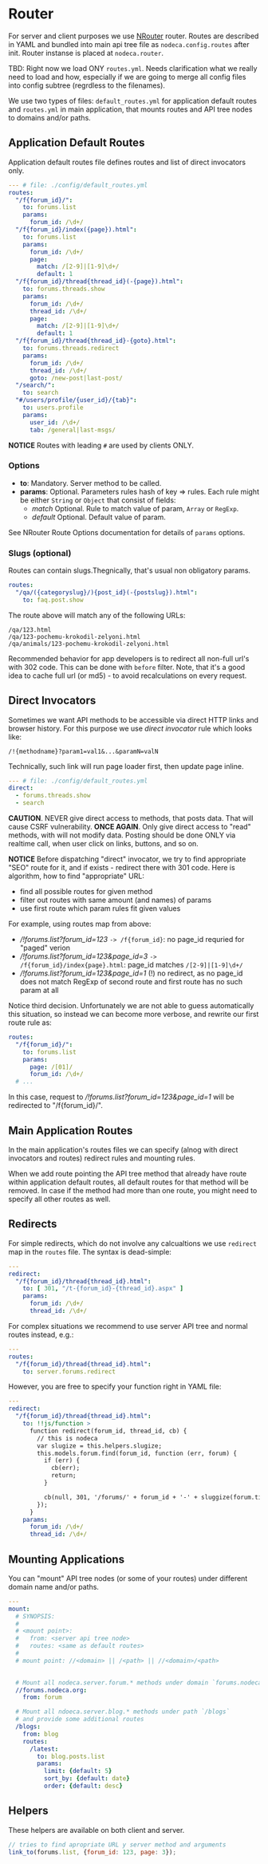# Router

For server and client purposes we use [NRouter][router] router.
Routes are described in YAML and bundled into main api tree file as
`nodeca.config.routes` after init. Router instanse is placed at `nodeca.router`.

TBD:  Right now we load ONY `routes.yml`. Needs clarification what we really
      need to load and how, especially if we are going to merge all config files
      into config subtree (regrdless to the filenames).

We use two types of files: `default_routes.yml` for application default routes
and `routes.yml` in main application, that mounts routes and API tree nodes to
domains and/or paths.

## Application Default Routes

Application default routes file defines routes and list of direct invocators
only.

``` yaml
--- # file: ./config/default_routes.yml
routes:
  "/f{forum_id}/":
    to: forums.list
    params:
      forum_id: /\d+/
  "/f{forum_id}/index({page}).html":
    to: forums.list
    params:
      forum_id: /\d+/
      page:
        match: /[2-9]|[1-9]\d+/
        default: 1
  "/f{forum_id}/thread{thread_id}(-{page}).html":
    to: forums.threads.show
    params:
      forum_id: /\d+/
      thread_id: /\d+/
      page:
        match: /[2-9]|[1-9]\d+/
        default: 1
  "/f{forum_id}/thread{thread_id}-{goto}.html":
    to: forums.threads.redirect
    params:
      forum_id: /\d+/
      thread_id: /\d+/
      goto: /new-post|last-post/
  "/search/":
    to: search
  "#/users/profile/{user_id}/{tab}":
    to: users.profile
    params:
      user_id: /\d+/
      tab: /general|last-msgs/
```

**NOTICE** Routes with leading `#` are used by clients ONLY.


### Options

-   **to**: Mandatory. Server method to be called.
-   **params**: Optional. Parameters rules hash of key => rules.
    Each rule might be either `String` or `Object` that consist of fields:
    -   *match* Optional. Rule to match value of param, `Array` or `RegExp`.
    -   *default* Optional. Default value of param.

See NRouter Route Options documentation for details of `params` options.


### Slugs (optional)

Routes can contain slugs.Thegnically, that's usual non obligatory params.

``` yaml
routes:
  "/qa/({categoryslug}/){post_id}(-{postslug}).html":
    to: faq.post.show
```

The route above will match any of the following URLs:

```
/qa/123.html
/qa/123-pochemu-krokodil-zelyoni.html
/qa/animals/123-pochemu-krokodil-zelyoni.html
```

Recommended behavior for app developers is to redirect all non-full url's
with 302 code. This can be done with `before` filter. Note, that it's a good
idea to cache full url (or md5) - to avoid recalculations on every request.


## Direct Invocators

Sometimes we want API methods to be accessible via direct HTTP links and browser
history. For this purpose we use *direct invocator* rule which looks like:

`/!{methodname}?param1=val1&...&paramN=valN`

Technically, such link will run page loader first, then update page inline. 

``` yaml
--- # file: ./config/default_routes.yml
direct:
  - forums.threads.show
  - search
```

**CAUTION**. NEVER give direct access to methods, that posts data. That will
cause CSRF vulnerability. **ONCE AGAIN**. Only give direct access to "read"
methods, with will not modify data. Posting should be done ONLY via realtime
call, when user click on links, buttons, and so on. 

**NOTICE** Before dispatching "direct" invocator, we try to find appropriate
"SEO" route for it, and if exists - redirect there with 301 code.
Here is algorithm, how to find "appropriate" URL:

-   find all possible routes for given method
-   filter out routes with same amount (and names) of params
-   use first route which param rules fit given values

For example, using routes map from above:

-   */!forums.list?forum_id=123*
    `-> /f{forum_id}`: no page_id requried for "paged" verion
-   */!forums.list?forum_id=123&page_id=3*
    `-> /f{forum_id}/index{page}.html`: page_id matches `/[2-9]|[1-9]\d+/`
-   */!forums.list?forum_id=123&page_id=1*
    (!) no redirect, as no page_id does not match RegExp of second route and
    first route has no such param at all

Notice third decision. Unfortunately we are not able to guess automatically this
situation, so instead we can become more verbose, and rewrite our first route
rule as:

``` yaml
routes:
  "/f{forum_id}/":
    to: forums.list
    params:
      page: /[01]/
      forum_id: /\d+/
  # ...
```

In this case, request to */!forums.list?forum_id=123&page_id=1* will be
redirected to "/f{forum_id}/".


## Main Application Routes

In the main application's routes files we can specify (alnog with direct
invocators and routes) redirect rules and mounting rules.

When we add route pointing the API tree method that already have route within
application default routes, all default routes for that method will be removed.
In case if the method had more than one route, you might need to specify all
other routes as well.

## Redirects

For simple redirects, which do not involve any calcualtions we use `redirect`
map in the `routes` file. The syntax is dead-simple:

``` yaml
---
redirect:
  "/f{forum_id}/thread{thread_id}.html":
    to: [ 301, "/t-{forum_id}-{thread_id}.aspx" ]
    params:
      forum_id: /\d+/
      thread_id: /\d+/
```

For complex situations we recommend to use server API tree and normal routes
instead, e.g.:

``` yaml
---
routes:
  "/f{forum_id}/thread{thread_id}.html":
    to: server.forums.redirect
```

However, you are free to specify your function right in YAML file:

``` yaml
---
redirect:
  "/f{forum_id}/thread{thread_id}.html":
    to: !!js/function >
      function redirect(forum_id, thread_id, cb) {
        // this is nodeca
        var slugize = this.helpers.slugize;
        this.models.forum.find(forum_id, function (err, forum) {
          if (err) {
            cb(err);
            return;
          }

          cb(null, 301, '/forums/' + forum_id + '-' + sluggize(forum.title));
        });
      }
    params:
      forum_id: /\d+/
      thread_id: /\d+/
```


## Mounting Applications

You can "mount" API tree nodes (or some of your routes) under different
domain name and/or paths.

``` yaml
---
mount:
  # SYNOPSIS:
  #
  # <mount point>:
  #   from: <server api tree node>
  #   routes: <same as default routes>
  #
  # mount point: //<domain> || /<path> || //<domain>/<path>

 
  # Mount all nodeca.server.forum.* methods under domain `forums.nodeca.org`
  //forums.nodeca.org:
    from: forum

  # Mount all ndoeca.server.blog.* methods under path `/blogs`
  # and provide some additional routes
  /blogs:
    from: blog
    routes:
      /latest:
        to: blog.posts.list
        params:
          limit: {default: 5}
          sort_by: {default: date}
          order: {default: desc}
```


## Helpers

These helpers are available on both client and server.

``` javascript
// tries to find apropriate URL y server method and arguments
link_to(forums.list, {forum_id: 123, page: 3});
```


[router]: https://github.com/ixti/nrouter
